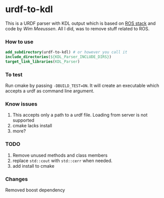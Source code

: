 # urdf-to-kdl
This is a URDF parser with KDL output which is based on [ROS stack](http://wiki.ros.org/kdl_parser) and code by *Wim Meeussen*. All I did, was to remove stuff related to ROS.

### How to use
```cmake
add_subdirectory(urdf-to-kdl) # or however you call it
include_directories(${KDL_Parser_INCLUDE_DIRS})
target_link_libraries(KDL_Parser)
```

### To test
Run cmake by passing `-DBUILD_TEST=ON`. It will create an executable which accepts a urdf as command line argument.

### Know issues
1. This accepts only a path to a urdf file. Loading from server is not supported
2. cmake lacks install
3. more?

### TODO
1. Remove unused methods and class members
2. replace `std::cout` with `std::cerr` when needed.
3. add install to cmake

### Changes
Removed boost dependency
